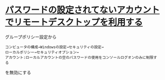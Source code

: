 # [パスワードの設定されてないアカウントでリモートデスクトップを利用する](https://marimelon.github.io/knowledge/note/windows/remote_login_no_pass)
グループポリシー設定から
```
コンピュータの構成→Windowsの設定→セキュリティの設定→
ローカルポリシー→セキュリティオプション→
アカウント:ローカルアカウントの空のパスワードの使用をコンソールログオンのみに制限する　
```
を無効にする
